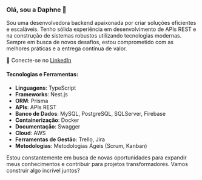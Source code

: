### Olá, sou a Daphne 👋

Sou uma desenvolvedora backend apaixonada por criar soluções eficientes e escaláveis. Tenho sólida experiência em desenvolvimento de APIs REST e na construção de sistemas robustos utilizando tecnologias modernas. Sempre em busca de novos desafios, estou comprometido com as melhores práticas e a entrega contínua de valor.

🔗 Conecte-se no [LinkedIn](https://linkedin.com/in/daphnevilhar)

#### Tecnologias e Ferramentas:
- **Linguagens**: TypeScript
- **Frameworks**: Nest.js
- **ORM**: Prisma
- **APIs**: APIs REST
- **Banco de Dados**: MySQL, PostgreSQL, SQLServer, Firebase
- **Containerização**: Docker
- **Documentação**: Swagger
- **Cloud**: AWS
- **Ferramentas de Gestão**: Trello, Jira
- **Metodologias**: Metodologias Ágeis (Scrum, Kanban)

Estou constantemente em busca de novas oportunidades para expandir meus conhecimentos e contribuir para projetos transformadores. Vamos construir algo incrível juntos?

